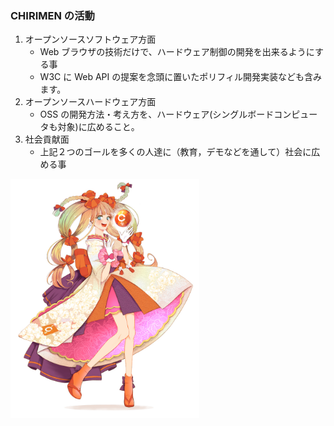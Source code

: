 ### CHIRIMEN の活動
1. オープンソースソフトウェア方面
   - Web ブラウザの技術だけで、ハードウェア制御の開発を出来るようにする事
   - W3C に Web API の提案を念頭に置いたポリフィル開発実装なども含みます。
2. オープンソースハードウェア方面
   - OSS の開発方法・考え方を、ハードウェア(シングルボードコンピュータも対象)に広めること。
3. 社会貢献面
   - 上記２つのゴールを多くの人達に（教育，デモなどを通して）社会に広める事

  <img src="../image/chiri.jpg" width="60%">
